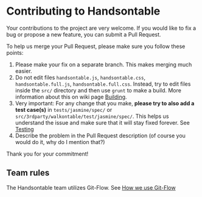 # Contributing to Handsontable

Your contributions to the project are very welcome. If you would like to fix a bug or propose a new feature, you can submit a Pull Request.

To help us merge your Pull Request, please make sure you follow these points:

1. Please make your fix on a separate branch. This makes merging much easier.
2. Do not edit files `handsontable.js`, `handsontable.css`, `handsontable.full.js`, `handsontable.full.css`. Instead, try to edit files inside the `src/` directory and then use `grunt` to make a build. More information about this on wiki page [Building](https://github.com/handsontable/handsontable/wiki/Building).
3. Very important: For any change that you make, **please try to also add a test case(s)** in `tests/jasmine/spec/` or `src/3rdparty/walkontable/test/jasmine/spec/`. This helps us understand the issue and make sure that it will stay fixed forever. See [Testing](https://github.com/handsontable/handsontable/wiki/Testing)
4. Describe the problem in the Pull Request description (of course you would do it, why do I mention that?)

Thank you for your commitment!

## Team rules

The Handsontable team utilizes Git-Flow. See [How we use Git-Flow](https://github.com/handsontable/handsontable/handsontable/wiki/How-we-use-Git-Flow)
